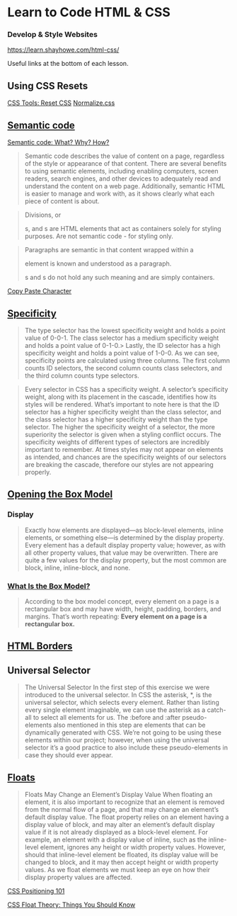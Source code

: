 # Learn to Code HTML & CSS
### Develop & Style Websites

https://learn.shayhowe.com/html-css/

Useful links at the bottom of each lesson.

## Using CSS Resets

[CSS Tools: Reset CSS](https://meyerweb.com/eric/tools/css/reset/)
[Normalize.css](http://necolas.github.io/normalize.css/)



## [Semantic code](https://learn.shayhowe.com/html-css/getting-to-know-html/#semantics-overview)

[Semantic code: What? Why? How?](http://boagworld.com/dev/semantic-code-what-why-how/)

>Semantic code describes the value of content on a page, regardless of the style or appearance of that content. There are several benefits to using semantic elements, including enabling computers, screen readers, search engines, and other devices to adequately read and understand the content on a web page. Additionally, semantic HTML is easier to manage and work with, as it shows clearly what each piece of content is about.

>Divisions, or <div>s, and <span>s are HTML elements that act as containers solely for styling purposes.
Are not semantic code - for styling only.

>Paragraphs are semantic in that content wrapped within a <p> element is known and understood as a paragraph. <div>s and <span>s do not hold any such meaning and are simply containers.


[Copy Paste Character](https://www.copypastecharacter.com/)


## [Specificity](https://learn.shayhowe.com/html-css/getting-to-know-css/#specificity)

>The type selector has the lowest specificity weight and holds a point value of 0-0-1.
>The class selector has a medium specificity weight and holds a point value of 0-1-0.>
Lastly, the ID selector has a high specificity weight and holds a point value of 1-0-0.
As we can see, specificity points are calculated using three columns. The first column counts ID selectors, the second column counts class selectors, and the third column counts type selectors.

>Every selector in CSS has a specificity weight. A selector’s specificity weight, along with its placement in the cascade, identifies how its styles will be rendered.
>What’s important to note here is that the ID selector has a higher specificity weight than the class selector, and the class selector has a higher specificity weight than the type selector.
>The higher the specificity weight of a selector, the more superiority the selector is given when a styling conflict occurs.
>The specificity weights of different types of selectors are incredibly important to remember. At times styles may not appear on elements as intended, and chances are the specificity weights of our selectors are breaking the cascade, therefore our styles are not appearing properly.


## [Opening the Box Model](https://learn.shayhowe.com/html-css/opening-the-box-model/)

### Display

>Exactly how elements are displayed—as block-level elements, inline elements, or something else—is determined by the display property. Every element has a default display property value; however, as with all other property values, that value may be overwritten. There are quite a few values for the display property, but the most common are block, inline, inline-block, and none.

### [What Is the Box Model?](https://learn.shayhowe.com/html-css/opening-the-box-model/#what-is-the-box-model)

>According to the box model concept, every element on a page is a rectangular box and may have width, height, padding, borders, and margins.
>That’s worth repeating: **Every element on a page is a rectangular box.**


## [HTML Borders](https://www.quackit.com/html/codes/html_borders.cfm)


## Universal Selector
>The Universal Selector
>In the first step of this exercise we were introduced to the universal selector. In CSS the asterisk, &#42;, is the universal selector, which selects every element. Rather than listing every single element imaginable, we can use the asterisk as a catch-all to select all elements for us.
>The :before and :after pseudo-elements also mentioned in this step are elements that can be dynamically generated with CSS. We’re not going to be using these elements within our project; however, when using the universal selector it’s a good practice to also include these pseudo-elements in case they should ever appear.


## [Floats](https://learn.shayhowe.com/html-css/positioning-content/#floats)

>Floats May Change an Element’s Display Value
>When floating an element, it is also important to recognize that an element is removed from the normal flow of a page, and that may change an element’s default display value. The float property relies on an element having a display value of block, and may alter an element’s default display value if it is not already displayed as a block-level element.
>For example, an element with a display value of inline, such as the <span> inline-level element, ignores any height or width property values. However, should that inline-level element be floated, its display value will be changed to block, and it may then accept height or width property values.
>As we float elements we must keep an eye on how their display property values are affected.

[CSS Positioning 101](http://alistapart.com/article/css-positioning-101)

[CSS Float Theory: Things You Should Know](https://www.smashingmagazine.com/2007/05/css-float-theory-things-you-should-know/)
